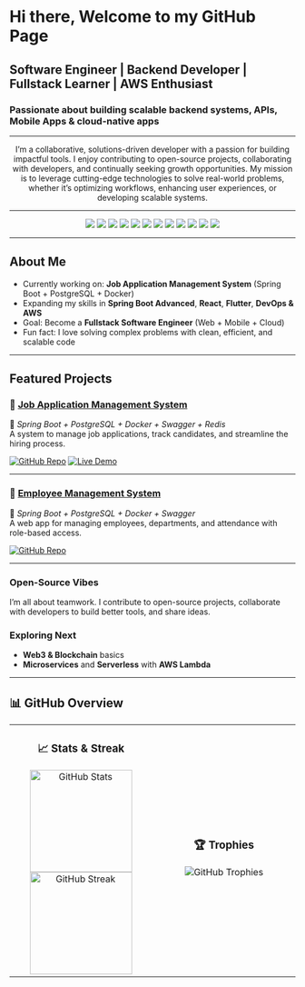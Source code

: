 # Hi there, Welcome to my GitHub Page  
## Software Engineer | Backend Developer | Fullstack Learner | AWS Enthusiast
### Passionate about building **scalable backend systems, APIs, Mobile Apps & cloud-native apps**
<div align="center">

---

<p>
I’m a collaborative, solutions-driven developer with a passion for building impactful tools.  
I enjoy contributing to open-source projects, collaborating with developers, and continually seeking growth opportunities.  
My mission is to leverage cutting-edge technologies to solve real-world problems, whether it’s optimizing workflows, enhancing user experiences, or developing scalable systems.  
</p>

---

<!-- Tech Stack Badges -->
<p>
  <img src="https://img.shields.io/badge/Code-Java-red?style=for-the-badge&logo=java&logoColor=white" />
  <img src="https://img.shields.io/badge/Backend-SpringBoot-green?style=for-the-badge&logo=springboot&logoColor=white" />
  <img src="https://img.shields.io/badge/Database-PostgreSQL-blue?style=for-the-badge&logo=postgresql&logoColor=white" />
  <img src="https://img.shields.io/badge/Cloud-Docker-2496ED?style=for-the-badge&logo=docker&logoColor=white" />
  <img src="https://img.shields.io/badge/UI-React-61DAFB?style=for-the-badge&logo=react&logoColor=black" />
  <img src="https://img.shields.io/badge/UI-Flutter-02569B?style=for-the-badge&logo=flutter&logoColor=white" />
  <img src="https://img.shields.io/badge/Styling-TailwindCSS-38B2AC?style=for-the-badge&logo=tailwindcss&logoColor=white" />
  <img src="https://img.shields.io/badge/Language-TypeScript-3178C6?style=for-the-badge&logo=typescript&logoColor=white" />
  <img src="https://img.shields.io/badge/Tools-Postman-FF6C37?style=for-the-badge&logo=postman&logoColor=white" />
  <img src="https://img.shields.io/badge/CI/CD-Jenkins-D24939?style=for-the-badge&logo=jenkins&logoColor=white" />
  <img src="https://img.shields.io/badge/Cloud-AWS-FF9900?style=for-the-badge&logo=amazonaws&logoColor=white" />
  <img src="https://img.shields.io/badge/OS-Linux-FCC624?style=for-the-badge&logo=linux&logoColor=black" />
</p>

</div>

---

## About Me  

- Currently working on: **Job Application Management System** (Spring Boot + PostgreSQL + Docker)  
- Expanding my skills in **Spring Boot Advanced**, **React**, **Flutter**, **DevOps & AWS**  
- Goal: Become a **Fullstack Software Engineer** (Web + Mobile + Cloud)  
- Fun fact: I love solving complex problems with clean, efficient, and scalable code  
  

---

## Featured Projects  

### 📂 [Job Application Management System](https://github.com/Eustachekamala/JobApplicationManagement)  
🔹 *Spring Boot + PostgreSQL + Docker + Swagger + Redis*  
A system to manage job applications, track candidates, and streamline the hiring process.

[![GitHub Repo](https://img.shields.io/badge/Repo-000?style=for-the-badge&logo=github&logoColor=white)](https://github.com/Eustachekamala/JobApplicationManagement) [![Live Demo](https://img.shields.io/badge/Demo-0A66C2?style=for-the-badge&logo=vercel&logoColor=white)](https://job-application-management-system-latest-qvm4.onrender.com/swagger-ui/index.html)  

---

### 📂 [Employee Management System](https://github.com/Eustachekamala/EMS)  
🔹 *Spring Boot + PostgreSQL + Docker + Swagger*  
A web app for managing employees, departments, and attendance with role-based access.

[![GitHub Repo](https://img.shields.io/badge/Repo-000?style=for-the-badge&logo=github&logoColor=white)](https://github.com/Eustachekamala/EMS)  

---

### Open-Source Vibes
I’m all about teamwork. I contribute to open-source projects, collaborate with developers to build better tools, and share ideas.

### Exploring Next
- **Web3 & Blockchain** basics  
- **Microservices** and **Serverless** with **AWS Lambda**

---

## 📊 GitHub Overview  

<table align="center">
<tr>
<td align="center" width="50%">
  
  ### 📈 Stats & Streak  
  <img src="https://github-readme-stats.vercel.app/api?username=eustachekamala&theme=dark&hide_border=false&include_all_commits=false&count_private=false" height="180" alt="GitHub Stats" />
  <img src="https://github-readme-streak-stats.herokuapp.com/?user=eustachekamala&theme=dark&hide_border=false" height="180" alt="GitHub Streak" />
  
</td>
<td align="center" width="50%">
  
  ### 🏆 Trophies  
  <img src="https://github-profile-trophy.vercel.app/?username=eustachekamala&theme=radical&no-frame=false&no-bg=false&margin-w=4" alt="GitHub Trophies" />
  
</td>
</tr>
</table>


